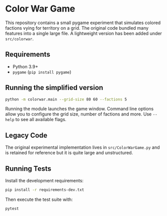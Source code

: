 # Color War Game

This repository contains a small pygame experiment that simulates colored factions vying for territory on a grid. The original code bundled many features into a single large file. A lightweight version has been added under `src/colorwar`.

## Requirements

- Python 3.9+
- `pygame` (`pip install pygame`)

## Running the simplified version

```bash
python -m colorwar.main --grid-size 80 60 --factions 5
```

Running the module launches the game window. Command line options allow you to
configure the grid size, number of factions and more. Use ``--help`` to see all
available flags.

## Legacy Code

The original experimental implementation lives in `src/ColorWarGame.py` and is retained for reference but it is quite large and unstructured.

## Running Tests

Install the development requirements:

```bash
pip install -r requirements-dev.txt
```

Then execute the test suite with:

```bash
pytest
```
